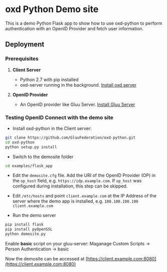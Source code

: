 # oxd Python Demo site

This is a demo Python Flask app to show how to use oxd-python to perform authentication with an OpenID Provider and fetch user information.

## Deployment

### Prerequisites

1. **Client Server**

    * Python 2.7 with pip installed
    * oxd-server running in the background. [Install oxd server](https://gluu.org/docs/oxd/install/)

2. **OpenID Provider**

     * An OpenID provider like Gluu Server. [Install Gluu Server](https://gluu.org/docs/ce/3.1.1/)

### Testing OpenID Connect with the demo site

* Install oxd-python in the Client server:

```bash
git clone https://github.com/GluuFederation/oxd-python.git
cd oxd-python
python setup.py install
```

* Switch to the demosite folder

```bash
cd examples/flask_app
```

* Edit the `demosite.cfg` file. Add the URI of the OpenID Provider (OP) in the `op_host` field, e.g. `https://idp.example.com`. If `op_host` was configured during installation, this step can be skipped.
  
* Edit `/etc/hosts` and point `client.example.com` at the IP Address of the server where the demo app is installed, e.g. `100.100.100.100 client.example.com`

* Run the demo server

```bash
pip install flask
pip install pyOpenSSL
python demosite.py
```

Enable **basic** script on your gluu-server: Maganage Custom Scripts -> Person Authentication -> basic

Now the demosite can be accessed at [https://client.example.com:8080](https://client.example.com:8080)

